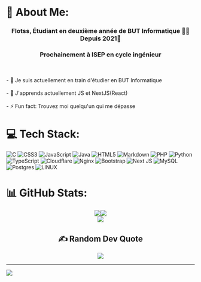 # 💫 About Me:
### <div align="center">Flotss, Étudiant en deuxième année de BUT Informatique 👨‍💻 Depuis 2021🚀</div>  
### <div align="center">Prochainement à ISEP en cycle ingénieur</div>  
<br>  

<br>
- 🔭 Je suis actuellement en train d'étudier en BUT Informatique<br> <br>
- 🌱 J'apprends actuellement JS et NextJS(React) <br><br>
- ⚡ Fun fact: Trouvez moi quelqu'un qui me dépasse<br>  


# 💻 Tech Stack:
![C](https://img.shields.io/badge/c-%2300599C.svg?style=for-the-badge&logo=c&logoColor=white) ![CSS3](https://img.shields.io/badge/css3-%231572B6.svg?style=for-the-badge&logo=css3&logoColor=white) ![JavaScript](https://img.shields.io/badge/javascript-%23323330.svg?style=for-the-badge&logo=javascript&logoColor=%23F7DF1E) ![Java](https://img.shields.io/badge/java-%23ED8B00.svg?style=for-the-badge&logo=java&logoColor=white) ![HTML5](https://img.shields.io/badge/html5-%23E34F26.svg?style=for-the-badge&logo=html5&logoColor=white) ![Markdown](https://img.shields.io/badge/markdown-%23000000.svg?style=for-the-badge&logo=markdown&logoColor=white) ![PHP](https://img.shields.io/badge/php-%23777BB4.svg?style=for-the-badge&logo=php&logoColor=white) ![Python](https://img.shields.io/badge/python-3670A0?style=for-the-badge&logo=python&logoColor=ffdd54) ![TypeScript](https://img.shields.io/badge/typescript-%23007ACC.svg?style=for-the-badge&logo=typescript&logoColor=white) ![Cloudflare](https://img.shields.io/badge/Cloudflare-F38020?style=for-the-badge&logo=Cloudflare&logoColor=white) ![Nginx](https://img.shields.io/badge/nginx-%23009639.svg?style=for-the-badge&logo=nginx&logoColor=white) ![Bootstrap](https://img.shields.io/badge/bootstrap-%23563D7C.svg?style=for-the-badge&logo=bootstrap&logoColor=white) ![Next JS](https://img.shields.io/badge/Next-black?style=for-the-badge&logo=next.js&logoColor=white) ![MySQL](https://img.shields.io/badge/mysql-%2300f.svg?style=for-the-badge&logo=mysql&logoColor=white) ![Postgres](https://img.shields.io/badge/postgres-%23316192.svg?style=for-the-badge&logo=postgresql&logoColor=white) ![LINUX](https://img.shields.io/badge/Linux-FCC624?style=for-the-badge&logo=linux&logoColor=black)
# 📊 GitHub Stats:

<div align="center">
    <div style="display: flex; align-items: center; justify-content: center;">
        <img src="https://github-readme-stats.vercel.app/api?username=Flotss&theme=dark&hide_border=true&include_all_commits=true&count_private=true" />
        <img src="https://github-readme-streak-stats.herokuapp.com/?user=Flotss&theme=dark&hide_border=true" />
    </div>
    <div style="display: flex; align-items: center; justify-content: center;">
        <img src="https://github-readme-stats.vercel.app/api/top-langs/?username=Flotss&theme=dark&hide_border=true&include_all_commits=true&count_private=true&layout=compact" />
    </div>
</div>

<div align="center">
  <h2>✍️ Random Dev Quote</h2>
  <img src="https://quotes-github-readme.vercel.app/api?type=vetical&theme=dark" />
</div>

---
[![](https://visitcount.itsvg.in/api?id=Flotss&icon=8&color=12)](https://visitcount.itsvg.in)
